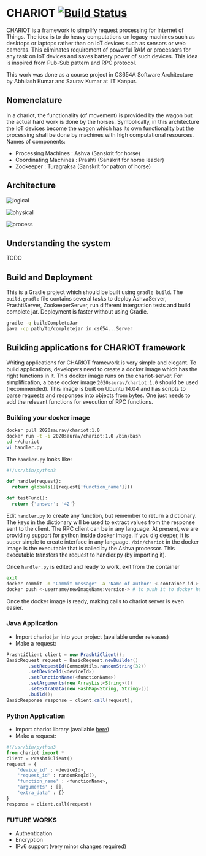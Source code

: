 # CHARIOT [![Build Status](https://travis-ci.org/2020saurav/chariot-server.svg?branch=master)](https://travis-ci.org/2020saurav/chariot-server)
CHARIOT is a framework to simplify request processing for Internet of Things. The idea is to do heavy computations on
legacy machines such as desktops or laptops rather than on IoT devices such as sensors or web cameras. This eliminates
requirement of powerful RAM or processors for any task on IoT devices and saves battery power of such devices. This
idea is inspired from Pub-Sub pattern and RPC protocol.

This work was done as a course project in CS654A Software Architecture by Abhilash Kumar and Saurav Kumar at IIT Kanpur.

## Nomenclature
In a chariot, the functionality (of movement) is provided by the wagon but the actual hard work is done by the horses.
Symbolically, in this architecture the IoT devices become the wagon which has its own functionality but the processing
shall be done by machines with high computational resources. Names of components:
* Processing Machines : Ashva (Sanskrit for horse)
* Coordinating Machines : Prashti (Sanskrit for horse leader)
* Zookeeper : Turagraksa (Sanskrit for patron of horse)

## Architecture

![logical](https://cloud.githubusercontent.com/assets/3881510/14587134/da32e114-04ca-11e6-88f4-0b8155ac2c6f.png)

![physical](https://cloud.githubusercontent.com/assets/3881510/14587133/d005e376-04ca-11e6-8ede-991a7f1a843d.png)

![process](https://cloud.githubusercontent.com/assets/3881510/14587124/a9d13458-04ca-11e6-8011-88d12b1a9859.png)

## Understanding the system
TODO


## Build and Deployment
This is a Gradle project which should be built using `gradle build`. The `build.gradle` file contains several tasks
to deploy AshvaServer, PrashtiServer, ZookeeperServer, run different intergration tests and build complete jar.
Deployment is faster without using Gradle.
```bash
gradle -q buildCompleteJar
java -cp path/to/completejar in.cs654...Server
```
## Building applications for CHARIOT framework
Writing applications for CHARIOT framework is very simple and elegant. To build applications, developers need to create
a docker image which has the right functions in it. This docker image runs on the chariot-server. For simplification,
a base docker image `2020saurav/chariot:1.0` should be used (recommended). This image is built on Ubuntu 14.04 and has
scripts to parse requests and responses into objects from bytes. One just needs to add the relevant functions for
execution of RPC functions.

### Building your docker image
```bash
docker pull 2020saurav/chariot:1.0
docker run -t -i 2020saurav/chariot:1.0 /bin/bash
cd ~/chariot
vi handler.py
```
The `handler.py` looks like:
```python
#!/usr/bin/python3

def handle(request):
  return globals()[request['function_name']]()

def testFunc():
  return {'answer': '42'}
```

Edit `handler.py` to create any function, but remember to return a dictionary. The keys in the dictionary will be used
to extract values from the response sent to the client. The RPC client can be in any language. At present, we are
providing support for python inside docker image. If you dig deeper, it is super simple to create interface in any
language. `/bin/chariot` in the docker image is the executable that is called by the Ashva processor. This executable
transfers the request to handler.py (by importing it).

Once `handler.py` is edited and ready to work, exit from the container
```bash
exit
docker commit -m "Commit message" -a "Name of author" <-container-id-> <-username/newImageName:version->
docker push <-username/newImageName:version-> # to push it to docker hub. requires to be logged in
```

Once the docker image is ready, making calls to chariot server is even easier.

### Java Application

* Import chariot jar into your project (available under releases)
* Make a request:
```java
PrashtiClient client = new PrashtiClient();
BasicRequest request = BasicRequest.newBuilder()
        .setRequestId(CommonUtils.randomString(32))
        .setDeviceId(<deviceId>)
        .setFunctionName(<functionName>)
        .setArguments(new ArrayList<String>())
        .setExtraData(new HashMap<String, String>())
        .build();
BasicResponse response = client.call(request);
```

### Python Application
* Import chariot library (available [here](https://github.com/2020saurav/chariot-pyclient))
* Make a request:
```python
#!/usr/bin/python3
from chariot import *
client = PrashtiClient()
request = {
    'device_id' : <deviceId>,
    'request_id' : randomReqId(),
    'function_name' : <functionName>,
    'arguments' : [],
    'extra_data' : {}
}
response = client.call(request)
```

### FUTURE WORKS
* Authentication
* Encryption
* IPv6 support (very minor changes required)
